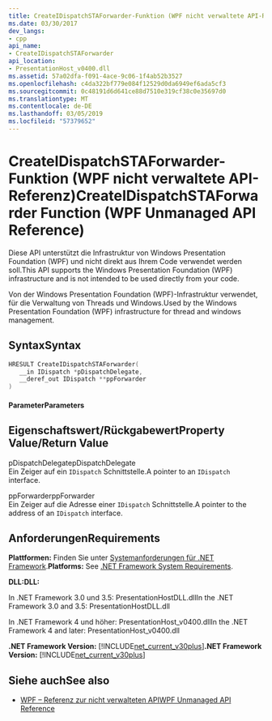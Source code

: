 ```yaml
---
title: CreateIDispatchSTAForwarder-Funktion (WPF nicht verwaltete API-Referenz)
ms.date: 03/30/2017
dev_langs:
- cpp
api_name:
- CreateIDispatchSTAForwarder
api_location:
- PresentationHost_v0400.dll
ms.assetid: 57a02dfa-f091-4ace-9c06-1f4ab52b3527
ms.openlocfilehash: c4da322bf779e084f12529d0da6949ef6ada5cf3
ms.sourcegitcommit: 0c48191d6d641ce88d7510e319cf38c0e35697d0
ms.translationtype: MT
ms.contentlocale: de-DE
ms.lasthandoff: 03/05/2019
ms.locfileid: "57379652"
---
```

# <a name="createidispatchstaforwarder-function-wpf-unmanaged-api-reference"></a><span data-ttu-id="23669-102">CreateIDispatchSTAForwarder-Funktion (WPF nicht verwaltete API-Referenz)</span><span class="sxs-lookup"><span data-stu-id="23669-102">CreateIDispatchSTAForwarder Function (WPF Unmanaged API Reference)</span></span>
<span data-ttu-id="23669-103">Diese API unterstützt die Infrastruktur von Windows Presentation Foundation (WPF) und nicht direkt aus Ihrem Code verwendet werden soll.</span><span class="sxs-lookup"><span data-stu-id="23669-103">This API supports the Windows Presentation Foundation (WPF) infrastructure and is not intended to be used directly from your code.</span></span>  
  
 <span data-ttu-id="23669-104">Von der Windows Presentation Foundation (WPF)-Infrastruktur verwendet, für die Verwaltung von Threads und Windows.</span><span class="sxs-lookup"><span data-stu-id="23669-104">Used by the Windows Presentation Foundation (WPF) infrastructure for thread and windows management.</span></span>  
  
## <a name="syntax"></a><span data-ttu-id="23669-105">Syntax</span><span class="sxs-lookup"><span data-stu-id="23669-105">Syntax</span></span>  
  
```cpp  
HRESULT CreateIDispatchSTAForwarder(  
   __in IDispatch *pDispatchDelegate,   
   __deref_out IDispatch **ppForwarder  
)  
```  
  
#### <a name="parameters"></a><span data-ttu-id="23669-106">Parameter</span><span class="sxs-lookup"><span data-stu-id="23669-106">Parameters</span></span>  
  
## <a name="property-valuereturn-value"></a><span data-ttu-id="23669-107">Eigenschaftswert/Rückgabewert</span><span class="sxs-lookup"><span data-stu-id="23669-107">Property Value/Return Value</span></span>  
 <span data-ttu-id="23669-108">pDispatchDelegate</span><span class="sxs-lookup"><span data-stu-id="23669-108">pDispatchDelegate</span></span>  
 <span data-ttu-id="23669-109">Ein Zeiger auf ein `IDispatch` Schnittstelle.</span><span class="sxs-lookup"><span data-stu-id="23669-109">A pointer to an `IDispatch` interface.</span></span>  
  
 <span data-ttu-id="23669-110">ppForwarder</span><span class="sxs-lookup"><span data-stu-id="23669-110">ppForwarder</span></span>  
 <span data-ttu-id="23669-111">Ein Zeiger auf die Adresse einer `IDispatch` Schnittstelle.</span><span class="sxs-lookup"><span data-stu-id="23669-111">A pointer to the address of an `IDispatch` interface.</span></span>  
  
## <a name="requirements"></a><span data-ttu-id="23669-112">Anforderungen</span><span class="sxs-lookup"><span data-stu-id="23669-112">Requirements</span></span>  
 <span data-ttu-id="23669-113">**Plattformen:** Finden Sie unter [Systemanforderungen für .NET Framework](../../get-started/system-requirements.md).</span><span class="sxs-lookup"><span data-stu-id="23669-113">**Platforms:** See [.NET Framework System Requirements](../../get-started/system-requirements.md).</span></span>  
  
 <span data-ttu-id="23669-114">**DLL:**</span><span class="sxs-lookup"><span data-stu-id="23669-114">**DLL:**</span></span>  
  
 <span data-ttu-id="23669-115">In .NET Framework 3.0 und 3.5: PresentationHostDLL.dll</span><span class="sxs-lookup"><span data-stu-id="23669-115">In the .NET Framework 3.0 and 3.5: PresentationHostDLL.dll</span></span>  
  
 <span data-ttu-id="23669-116">In .NET Framework 4 und höher: PresentationHost_v0400.dll</span><span class="sxs-lookup"><span data-stu-id="23669-116">In the .NET Framework 4 and later: PresentationHost_v0400.dll</span></span>  
  
 <span data-ttu-id="23669-117">**.NET Framework Version:** [!INCLUDE[net_current_v30plus](../../../../includes/net-current-v30plus-md.md)]</span><span class="sxs-lookup"><span data-stu-id="23669-117">**.NET Framework Version:** [!INCLUDE[net_current_v30plus](../../../../includes/net-current-v30plus-md.md)]</span></span>  
  
## <a name="see-also"></a><span data-ttu-id="23669-118">Siehe auch</span><span class="sxs-lookup"><span data-stu-id="23669-118">See also</span></span>
- [<span data-ttu-id="23669-119">WPF – Referenz zur nicht verwalteten API</span><span class="sxs-lookup"><span data-stu-id="23669-119">WPF Unmanaged API Reference</span></span>](wpf-unmanaged-api-reference.md)
